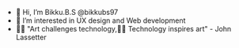 - 👋 Hi, I’m Bikku.B.S @bikkubs97
- 👀 I’m interested in UX design and Web development
- 🧑‍🎨  "Art challenges technology,👨‍💻 Technology inspires art" - John Lassetter

<!---
bikkubs97/bikkubs97 is a ✨ special ✨ repository because its `README.md` (this file) appears on your GitHub profile.
You can click the Preview link to take a look at your changes.
--->
